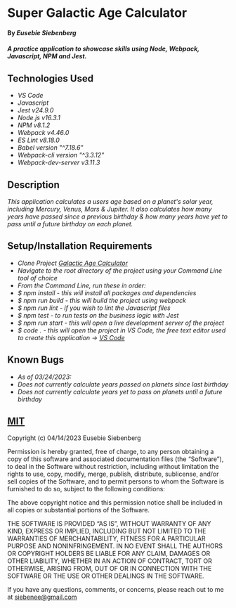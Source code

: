 # Super Galactic Age Calculator

#### By _Eusebie Siebenberg_

#### _A practice application to showcase skills using Node, Webpack, Javascript, NPM and Jest._

## Technologies Used

* _VS Code_
* _Javascript_
* _Jest v24.9.0_
* _Node.js v16.3.1_
* _NPM v8.1.2_
* _Webpack v4.46.0_
* _ES Lint v8.18.0_
* _Babel version "^7.18.6"_
* _Webpack-cli version "^3.3.12"_
* _Webpack-dev-server v3.11.3_

## Description

_This application calculates a users age based on a planet's solar year, including Mercury, Venus, Mars & Jupiter. It also calculates how many years have passed since a previous birthday & how many years have yet to pass until a future birthday on each planet._

## Setup/Installation Requirements

* _Clone Project [Galactic Age Calculator](https://github.com/eusebiedev/galactic-age-calculator.git)_
* _Navigate to the root directory of the project using your Command Line tool of choice_
* _From the Command Line, run these in order:_
* _$ npm install - this will install all packages and dependencies_
* _$ npm run build - this will build the project using webpack_
* _$ npm run lint - if you wish to lint the Javascript files_
* _$ npm test - to run tests on the business logic with Jest_
* _$ npm run start - this will open a live development server of the project_
* _$ code . - this will open the project in VS Code, the free text editor used to create this application -> [VS Code](https://code.visualstudio.com/)_


## Known Bugs

* _As of 03/24/2023:_
* _Does not currently calculate years passed on planets since last birthday_
* _Does not currently calculate years yet to pass on planets until a future birthday_


## [MIT](https://opensource.org/license/mit/)

Copyright (c) 04/14/2023 Eusebie Siebenberg

Permission is hereby granted, free of charge, to any person obtaining a copy of this software and associated documentation files (the “Software”), to deal in the Software without restriction, including without limitation the rights to use, copy, modify, merge, publish, distribute, sublicense, and/or sell copies of the Software, and to permit persons to whom the Software is furnished to do so, subject to the following conditions:

The above copyright notice and this permission notice shall be included in all copies or substantial portions of the Software.

THE SOFTWARE IS PROVIDED “AS IS”, WITHOUT WARRANTY OF ANY KIND, EXPRESS OR IMPLIED, INCLUDING BUT NOT LIMITED TO THE WARRANTIES OF MERCHANTABILITY, FITNESS FOR A PARTICULAR PURPOSE AND NONINFRINGEMENT. IN NO EVENT SHALL THE AUTHORS OR COPYRIGHT HOLDERS BE LIABLE FOR ANY CLAIM, DAMAGES OR OTHER LIABILITY, WHETHER IN AN ACTION OF CONTRACT, TORT OR OTHERWISE, ARISING FROM, OUT OF OR IN CONNECTION WITH THE SOFTWARE OR THE USE OR OTHER DEALINGS IN THE SOFTWARE.

If you have any questions, comments, or concerns, please reach out to me at siebenee@gmail.com